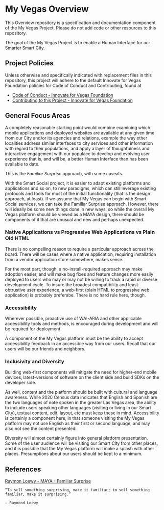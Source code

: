 <!--
 Copyright (C) 2022 Innovate for Vegas Foundation
 
 This file is part of ov-my-vegas.
 
 ov-my-vegas is free software: you can redistribute it and/or modify
 it under the terms of the GNU General Public License as published by
 the Free Software Foundation, either version 3 of the License, or
 (at your option) any later version.
 
 ov-my-vegas is distributed in the hope that it will be useful,
 but WITHOUT ANY WARRANTY; without even the implied warranty of
 MERCHANTABILITY or FITNESS FOR A PARTICULAR PURPOSE.  See the
 GNU General Public License for more details.
 
 You should have received a copy of the GNU General Public License
 along with ov-my-vegas.  If not, see <http://www.gnu.org/licenses/>.
-->

# My Vegas Overview

This Overview repository is a specification and documentation component of the My Vegas Project. Please do not add code or other resources to this repository.

The goal of the My Vegas Project is to enable a Human Interface for our Smarter Smart City.

## Project Policies

Unless otherwise and specifically indicated with replacement files in this repository, this project will adhere to the default Innovate for Vegas Foundation policies for Code of Conduct and Contributing, found at

* [Code of Conduct - Innovate for Vegas Foundation](https://github.com/CodeForVegas/.github/blob/main/CODE_OF_CONDUCT.md)
* [Contributing to this Project - Innovate for Vegas Foundation](https://github.com/CodeForVegas/.github/blob/main/CONTRIBUTING.md)

## General Focus Areas

A completely reasonable starting point would combine examining which mobile applications and deployed websites are available at any given time from our City and/or its agencies and relations, example the way other localities address similar interfaces to city services and other information with regard to their populations, and apply a layer of thoughfulness and interactive engagement with our populace to develop and evolving user experience that is, and will be, a better Human Interface than has been available to date.

This is the *Familiar Surprise* approach, with some caveats.

With the Smart Social project, it is easier to adapt existing platforms and applications and so on, to new paradigms, which can still leverage existing protocols and tools for most of the initial functionality (that is the design approach, at least). If we assume that My Vegas can begin with Smart Social services, we can take the Familiar Surprise approach. However, there will ideally be some new things done in new ways, so while the overall My Vegas platform should be viewed as a MAYA design, there should be components of it that are unusual and new and perhaps unexpected.

### Native Applications vs Progressive Web Applications vs Plain Old HTML

There is no compelling reason to require a particular approach across the board. There will be cases where a native application, requiring installation from a vendor application store somewhere, makes sense.

For the most part, though, a no-install-required approach may make adoption easier, and will make bug fixes and feature changes more easily deployed to users who may or may not be willing to track a rapid or diverse development cycle. To insure the broadest compatibility and least-obtrustive user experience, a web-first (plain HTML to progressive web application) is probably preferabe. There is no hard rule here, though.

### Accessibility

Wherever possible, proactive use of WAI-ARIA and other applicable accessibility tools and methods, is encouraged during development and will be required for deployment.

A component of the My Vegas platform must be the ability to accept accessibility feedback in an accessible way from our users. Recall that our users will be our friends and neighbors.

### Inclusivity and Diversity

Building web-first components will mitigate the need for higher-end mobile devices, latest-versions of software on the client side and build SDKs on the developer side.

As well, content and the platform should be built with cultural and language awareness. While 2020 Census data indicates that English and Spanish are the two languages of note spoken in the greater Las Vegas area, the ability to include users speaking other languages (visiting or living in our Smart City), textual content, edit, layout, etc must keep these in mind. Accessibility is certainly a component here, in that someone visiting the My Vegas platform may not use English as their first or second language, and may also not see the content presented.

Diversity will almost certainly figure into general platform presentation. Some of the user audience will be visiting our Smart City from other places, and it is possible that the My Vegas platform will make a splash with other places. Presumptions about our users should be kept to a minimum.

## References

[Raymon Loewy - MAYA - Familiar Surprise](https://uxdesign.cc/most-advanced-yet-acceptable-theory-meets-digital-product-innovation-f14897147dd5)

    “To sell something surprising, make it familiar; to sell something familiar, make it surprising.”

    — Raymond Loewy
